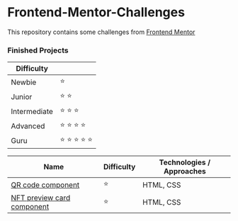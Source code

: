 # Frontend-Mentor-Challenges

This repository contains some challenges from [Frontend Mentor](https://www.frontendmentor.io/challenges?sort=difficulty|asc)

### Finished Projects

|Difficulty | |
|---|---|
| Newbie | :star: |
| Junior | :star: :star: |
| Intermediate | :star: :star: :star: |
| Advanced | :star: :star: :star: :star: |
| Guru | :star: :star: :star: :star: :star: |

|Name|Difficulty| Technologies / Approaches |
|---|---|---|
|  [QR code component](https://jhsanchezm.github.io/Frontend-Mentor-Challenge/qr-code-component-main/index.html) | :star:   | HTML, CSS |
|  [NFT preview card component](https://jhsanchezm.github.io/Frontend-Mentor-Challenge/nft-preview-card-component-main/index.html) | :star:   | HTML, CSS |


